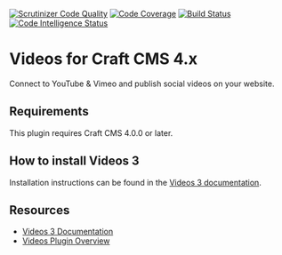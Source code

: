 [![Scrutinizer Code Quality](https://scrutinizer-ci.com/g/dukt/videos/badges/quality-score.png?b=master)](https://scrutinizer-ci.com/g/dukt/videos/?branch=master) [![Code Coverage](https://scrutinizer-ci.com/g/dukt/videos/badges/coverage.png?b=master)](https://scrutinizer-ci.com/g/dukt/videos/?branch=master) [![Build Status](https://scrutinizer-ci.com/g/dukt/videos/badges/build.png?b=master)](https://scrutinizer-ci.com/g/dukt/videos/build-status/master) [![Code Intelligence Status](https://scrutinizer-ci.com/g/dukt/videos/badges/code-intelligence.svg?b=master)](https://scrutinizer-ci.com/code-intelligence)

# Videos for Craft CMS 4.x

Connect to YouTube & Vimeo and publish social videos on your website.

## Requirements

This plugin requires Craft CMS 4.0.0 or later.

## How to install Videos 3

Installation instructions can be found in the [Videos 3 documentation](docs/docs/installation.md).

## Resources

- [Videos 3 Documentation](docs/docs/)
- [Videos Plugin Overview](https://dukt.net/videos)
